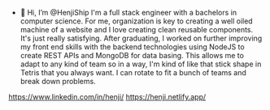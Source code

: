 - 👋 Hi, I’m @HenjiShip
 I'm a full stack engineer with a bachelors in computer science. 
 For me, organization is key to creating a well oiled machine of a website and I love creating clean reusable components. 
 It's just really satisfying. After graduating, I worked on further improving my front end skills with the backend technologies using NodeJS to create REST APIs and MongoDB for data basing. 
 This allows me to adapt to any kind of team so in a way, I'm kind of like that stick shape in Tetris that you always want. I can rotate to fit a bunch of teams and break down problems.
 
 https://www.linkedin.com/in/henji/
 https://henji.netlify.app/

<!---
HenjiShip/HenjiShip is a ✨ special ✨ repository because its `README.md` (this file) appears on your GitHub profile.
You can click the Preview link to take a look at your changes.
--->

